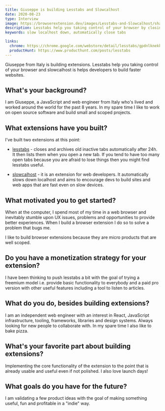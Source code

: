```yaml
---
title: Giuseppe is building Lesstabs and Slowcalhost
date: 2020-08-23
type: Interview
image: https://browserextension.dev/images/Lesstabs-and-Slowcalhost/sharing.png
description: Lesstabs help you taking control of your browser by closing old tabs and slowcalhost is helps developers to build faster websites by slowing localhost down by default.
keywords: slow localhost down, automatically close tabs

links:
  chrome: https://chrome.google.com/webstore/detail/lesstabs/gpdnlknekkniebhjbflbcglgibnfcaah
  productHunt: https://www.producthunt.com/posts/lesstabs
---
```


Giuseppe from Italy is building extensions. Lesstabs help you taking control of your browser and slowcalhost is helps developers to build faster websites.

<!--more-->

What's your background?
-----------------------

I am Giuseppe, a JavaScript and web engineer from Italy who's lived and worked around the world for the past 8 years. In my spare time I like to work on open source software and build small and scoped projects.

What extensions have you built?
-------------------------------

I've built two extensions at this point:

 - [lesstabs](https://chrome.google.com/webstore/detail/lesstabs/gpdnlknekkniebhjbflbcglgibnfcaah) - closes and archives old inactive tabs automatically after 24h. It then lists them when you open a new tab. If you tend to have too many open tabs because you are afraid to lose things then you might find lesstabs useful.

 - [slowcalhost](https://chrome.google.com/webstore/detail/slowcalhost/ligggmdbifogncgnoihhcencanaheone) - it is an extension for web developers. It automatically slows down localhost and aims to encourage devs to build sites and web apps that are fast even on slow devices.

What motivated you to get started?
----------------------------------

When at the computer, I spend most of my time in a web browser and inevitably stumble upon UX issues, problems and opportunities to provide better experiences. When I build a browser extension I do so to solve a problem that bugs me.

I like to build browser extensions because they are micro products that are well scoped.

Do you have a monetization strategy for your extension?
-------------------------------------------------------

I have been thinking to push lesstabs a bit with the goal of trying a freemium model i.e. provide basic functionality to everybody and a paid pro version with other useful features including a tool to listen to articles.

What do you do, besides building extensions?
--------------------------------------------

I am an independent web engineer with an interest in React, JavaScript infrastructure, tooling, frameworks, libraries and design systems. Always looking for new people to collaborate with. In my spare time I also like to bake pizza.

What's your favorite part about building extensions?
----------------------------------------------------

Implementing the core functionality of the extension to the point that is already usable and useful even if not polished. I also love launch days!

What goals do you have for the future?
--------------------------------------

I am validating a few product ideas with the goal of making something useful, fun and profitable in a "indie" way.
